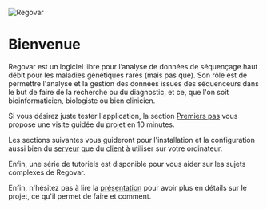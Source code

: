 ![Regovar](https://raw.githubusercontent.com/REGOVAR/Regovar/master/logo/logotitle.color.png)



# Bienvenue

Regovar est un logiciel libre pour l’analyse de données de séquençage haut débit pour les maladies génétiques rares (mais pas que). Son rôle est de permettre l'analyse et la gestion des données issues des séquenceurs dans le but de faire de la recherche ou du diagnostic, et ce, que l'on soit bioinformaticien, biologiste ou bien clinicien. 

Si vous désirez juste tester l'application, la section [Premiers pas](03.%20Premiers%20pas.md) vous propose une visite guidée du projet en 10 minutes.

Les sections suivantes vous guideront pour l'installation et la configuration aussi bien du [serveur](04.%20Installation%20du%20serveur.md) que du [client](05.%20Installation%20du%20client.md) à utiliser sur votre ordinateur.

Enfin, une série de tutoriels est disponible pour vous aider sur les sujets complexes de Regovar.


Enfin, n'hésitez pas à lire la [présentation](02.%20presentation.md) pour avoir plus en détails sur le projet, ce qu'il permet de faire et comment.




















